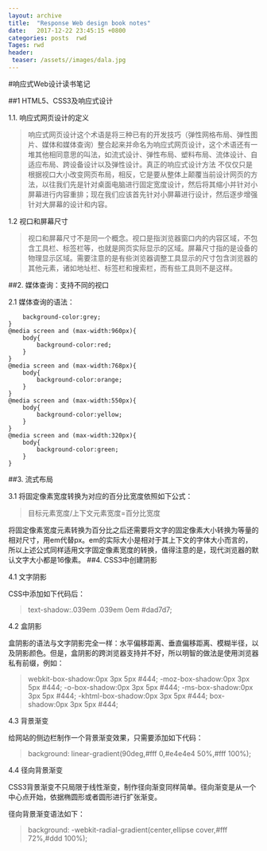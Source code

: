 ```yaml
---
layout: archive
title:  "Response Web design book notes"
date:   2017-12-22 23:45:15 +0800
categories: posts  rwd
Tages: rwd
header:
 teaser: /assets//images/dala.jpg
---
```

#响应式Web设计读书笔记


##1 HTML5、CSS3及响应式设计

1.1. 响应式网页设计的定义
> 响应式网页设计这个术语是将三种已有的开发技巧（弹性网格布局、弹性图片、媒体和媒体查询）整合起来并命名为响应式网页设计，这个术语还有一堆其他相同意思的叫法，如流式设计、弹性布局、塑料布局、流体设计、自适应布局、跨设备设计以及弹性设计。真正的响应式设计方法 不仅仅只是根据视口大小改变网页布局，相反，它是要从整体上颠覆当前设计网页的方法，以往我们先是针对桌面电脑进行固定宽度设计，然后将其缩小并针对小屏幕进行内容重排；现在我们应该首先针对小屏幕进行设计，然后逐步增强针对大屏幕的设计和内容。

1.2 视口和屏幕尺寸

> 视口和屏幕尺寸不是同一个概念。视口是指浏览器窗口内的内容区域，不包含工具栏、标签栏等，也就是网页实际显示的区域。屏幕尺寸指的是设备的物理显示区域。需要注意的是有些浏览器调整工具显示的尺寸包含浏览器的其他元素，诸如地址栏、标签栏和搜索栏，而有些工具则不是这样。 

##2. 媒体查询：支持不同的视口 

2.1 媒体查询的语法：

```body{
    background-color:grey;
}
@media screen and (max-width:960px){
    body{
        background-color:red;
    }
}
@media screen and (max-width:768px){
    body{
        background-color:orange;
    }
}
@media screen and (max-width:550px){
    body{
        background-color:yellow;
    }
}
@media screen and (max-width:320px){
    body{
        background-color:green;
    }
}
```
##3. 流式布局

3.1 将固定像素宽度转换为对应的百分比宽度依照如下公式：

> 目标元素宽度/上下文元素宽度=百分比宽度

将固定像素宽度元素转换为百分比之后还需要将文字的固定像素大小转换为等量的相对尺寸，用em代替px。em的实际大小是相对于其上下文的字体大小而言的，所以上述公式同样适用文字固定像素宽度的转换，值得注意的是，现代浏览器的默认文字大小都是16像素。
##4. CSS3中创建阴影

4.1 文字阴影

CSS中添加如下代码后：
> text-shadow:.039em .039em 0em #dad7d7;

4.2 盒阴影

盒阴影的语法与文字阴影完全一样：水平偏移距离、垂直偏移距离、模糊半径，以及阴影颜色。但是，盒阴影的跨浏览器支持并不好，所以明智的做法是使用浏览器私有前缀，例如：
> webkit-box-shadow:0px 3px 5px #444;
-moz-box-shadow:0px 3px 5px #444;
-o-box-shadow:0px 3px 5px #444;
-ms-box-shadow:0px 3px 5px #444;
-khtml-box-shadow:0px 3px 5px #444;
box-shadow:0px 3px 5px #444;


4.3 背景渐变

给网站的侧边栏制作一个背景渐变效果，只需要添加如下代码：

> background: linear-gradient(90deg,#fff 0,#e4e4e4 50%,#fff 100%);


4.4 径向背景渐变

CSS3背景渐变不只局限于线性渐变，制作径向渐变同样简单。径向渐变是从一个中心点开始，依据椭圆形或者圆形进行扩张渐变。

径向背景渐变语法如下：

> background: -webkit-radial-gradient(center,ellipse cover,#fff 72%,#ddd 100%);